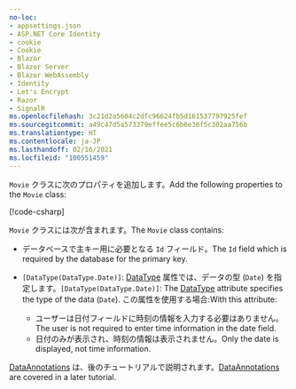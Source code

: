 ```yaml
---
no-loc:
- appsettings.json
- ASP.NET Core Identity
- cookie
- Cookie
- Blazor
- Blazor Server
- Blazor WebAssembly
- Identity
- Let's Encrypt
- Razor
- SignalR
ms.openlocfilehash: 3c21d2a5604c2dfc96624fb5d161537797925fef
ms.sourcegitcommit: a49c47d5a573379effee5c6b6e36f5c302aa756b
ms.translationtype: HT
ms.contentlocale: ja-JP
ms.lasthandoff: 02/16/2021
ms.locfileid: "100551459"
---
```

<span data-ttu-id="c95f2-101">`Movie` クラスに次のプロパティを追加します。</span><span class="sxs-lookup"><span data-stu-id="c95f2-101">Add the following properties to the `Movie` class:</span></span>

[!code-csharp[](~/tutorials/first-mvc-app/start-mvc/sample/MvcMovie22/Models/Movie.cs?name=snippet1)]

<span data-ttu-id="c95f2-102">`Movie` クラスには次が含まれます。</span><span class="sxs-lookup"><span data-stu-id="c95f2-102">The `Movie` class contains:</span></span>

* <span data-ttu-id="c95f2-103">データベースで主キー用に必要となる `Id` フィールド。</span><span class="sxs-lookup"><span data-stu-id="c95f2-103">The `Id` field which is required by the database for the primary key.</span></span>
* <span data-ttu-id="c95f2-104">`[DataType(DataType.Date)]`: [DataType](/dotnet/api/microsoft.aspnetcore.mvc.dataannotations.internal.datatypeattributeadapter) 属性では、データの型 (`Date`) を指定します。</span><span class="sxs-lookup"><span data-stu-id="c95f2-104">`[DataType(DataType.Date)]`:  The [DataType](/dotnet/api/microsoft.aspnetcore.mvc.dataannotations.internal.datatypeattributeadapter) attribute specifies the type of the data (`Date`).</span></span> <span data-ttu-id="c95f2-105">この属性を使用する場合:</span><span class="sxs-lookup"><span data-stu-id="c95f2-105">With this attribute:</span></span>

  * <span data-ttu-id="c95f2-106">ユーザーは日付フィールドに時刻の情報を入力する必要はありません。</span><span class="sxs-lookup"><span data-stu-id="c95f2-106">The user is not required to enter time information in the date field.</span></span>
  * <span data-ttu-id="c95f2-107">日付のみが表示され、時刻の情報は表示されません。</span><span class="sxs-lookup"><span data-stu-id="c95f2-107">Only the date is displayed, not time information.</span></span>

<span data-ttu-id="c95f2-108">[DataAnnotations](/dotnet/api/system.componentmodel.dataannotations) は、後のチュートリアルで説明されます。</span><span class="sxs-lookup"><span data-stu-id="c95f2-108">[DataAnnotations](/dotnet/api/system.componentmodel.dataannotations) are covered in a later tutorial.</span></span>